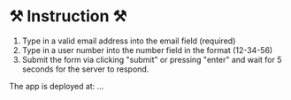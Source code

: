 # ⚒️ Instruction ⚒️

1. Type in a valid email address into the email field (required)
2. Type in a user number into the number field in the format (12-34-56)
3. Submit the form via clicking "submit" or pressing "enter" and wait for 5 seconds for the server to respond.

The app is deployed at: ...

